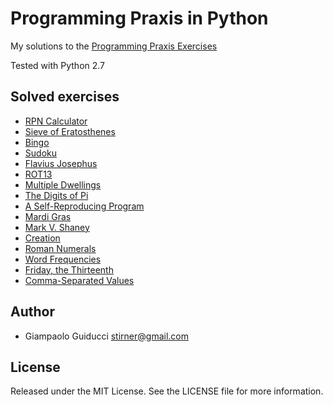 Programming Praxis in Python
============================

My solutions to the [Programming Praxis Exercises](http://programmingpraxis.com/)

Tested with Python 2.7

Solved exercises
----------------

* [RPN Calculator](http://programmingpraxis.com/2009/02/19/rpn-calculator/)
* [Sieve of Eratosthenes](http://programmingpraxis.com/2009/02/19/sieve-of-eratosthenes/)
* [Bingo](http://programmingpraxis.com/2009/02/19/bingo/)
* [Sudoku](http://programmingpraxis.com/2009/02/19/sudoku/)
* [Flavius Josephus](http://programmingpraxis.com/2009/02/19/flavius-josephus/)
* [ROT13](http://programmingpraxis.com/2009/02/20/rot13/)
* [Multiple Dwellings](http://programmingpraxis.com/2009/02/20/multiple-dwellings/)
* [The Digits of Pi](http://programmingpraxis.com/2009/02/20/the-digits-of-pi/)
* [A Self-Reproducing Program](http://programmingpraxis.com/2009/02/20/a-self-reproducing-program/)
* [Mardi Gras](http://programmingpraxis.com/2009/02/24/mardi-gras/)
* [Mark V. Shaney](http://programmingpraxis.com/2009/02/27/mark-v-shaney/)
* [Creation](http://programmingpraxis.com/2009/03/03/creation/)
* [Roman Numerals](http://programmingpraxis.com/2009/03/06/roman-numerals/)
* [Word Frequencies](http://programmingpraxis.com/2009/03/10/word-frequencies/)
* [Friday, the Thirteenth](http://programmingpraxis.com/2009/03/13/friday-the-thirteenth/)
* [Comma-Separated Values](http://programmingpraxis.com/2009/03/17/comma-separated-values/)

Author
------

* Giampaolo Guiducci <stirner@gmail.com>

License
-------

Released under the MIT License. See the LICENSE file for more information.